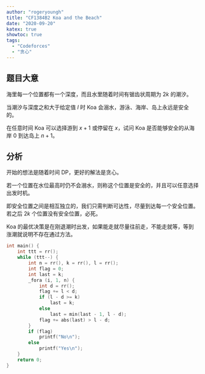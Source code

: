 ```yaml
---
author: "rogeryoungh"
title: "CF1384B2 Koa and the Beach"
date: "2020-09-20"
katex: true
showtoc: true
tags: 
  - "Codeforces"
  - "贪心"
---
```


## 题目大意

海里每一个位置都有一个深度，而且水里随着时间有锯齿状周期为 $2k$ 的潮汐。

当潮汐与深度之和大于给定值 $l$ 时 Koa 会溺水，游泳、海岸、岛上永远是安全的。

在任意时间 Koa 可以选择游到 $x+1$ 或停留在 $x$，试问 Koa 是否能够安全的从海岸 $0$ 到达岛上 $n+1$。

## 分析

开始的想法是随着时间 DP，更好的解法是贪心。

若一个位置在水位最高时仍不会溺水，则称这个位置是安全的，并且可以任意选择出发时机。

即安全位置之间是相互独立的，我们只需判断可达性，尽量到达每一个安全位置。若之后 $2k$ 个位置没有安全位置，必死。

Koa 的最优决策是在刚退潮时出发，如果能走就尽量往前走，不能走就等，等到涨潮就说明不存在通过方法。

```cpp
int main() {
    int ttt = rr();
    while (ttt--) {
        int n = rr(), k = rr(), l = rr();
        int flag = 0;
        int last = k;
        _fora (i, 1, n) {
            int d = rr();
            flag += l < d;
            if (l - d >= k)
                last = k;
            else
                last = min(last - 1, l - d);
            flag += abs(last) > l - d;
        }
        if (flag)
            printf("No\n");
        else
            printf("Yes\n");
    }
    return 0;
}
```

